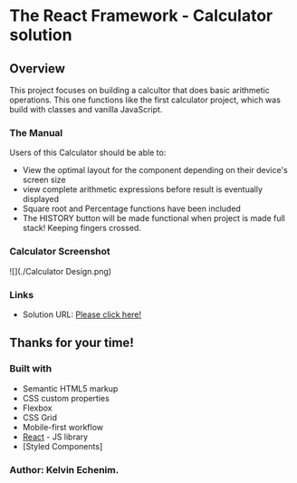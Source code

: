 # The React Framework - Calculator solution

## Overview
This project focuses on building a calcultor that does basic arithmetic operations. This one functions like the first calculator project, which was build with classes and vanilla JavaScript.

### The Manual

Users of this Calculator should be able to:

- View the optimal layout for the component depending on their device's screen size
- view complete arithmetic expressions before result is eventually displayed
- Square root and Percentage functions have been included
- The HISTORY button will be made functional when project is made full stack! Keeping fingers crossed.

### Calculator Screenshot

![](./Calculator Design.png)


### Links

- Solution URL: [Please click here!](https://kuckelvin.github.io/Calculator_R)

## Thanks for your time!

### Built with

- Semantic HTML5 markup
- CSS custom properties
- Flexbox
- CSS Grid
- Mobile-first workflow
- [React](https://reactjs.org/) - JS library
- [Styled Components]


### Author: Kelvin Echenim.

